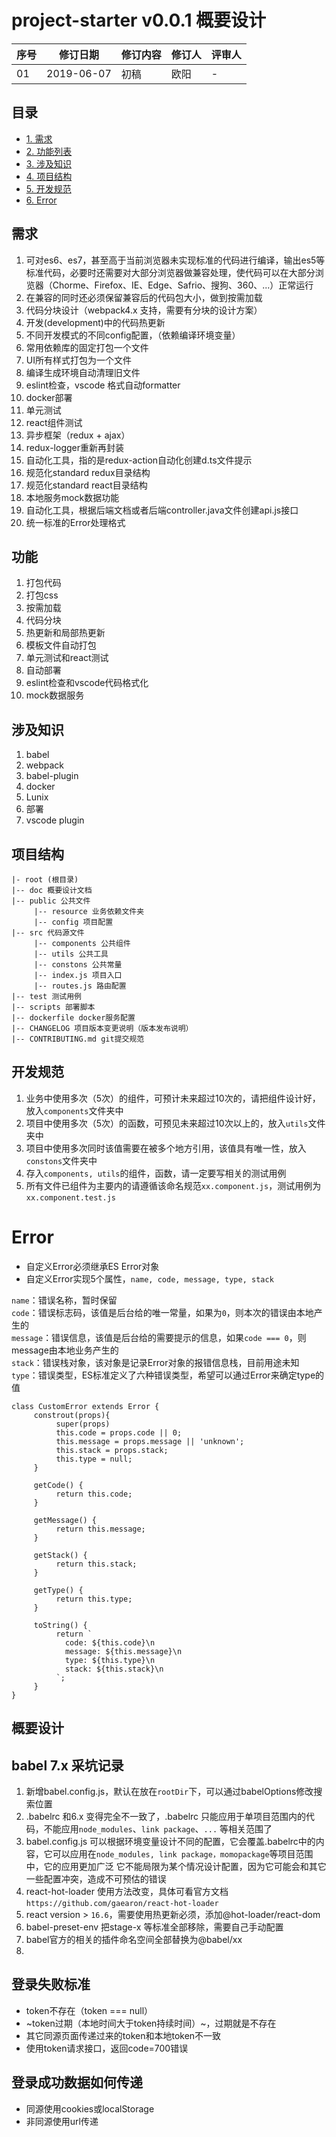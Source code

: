# project-starter v0.0.1 概要设计

序号 | 修订日期    | 修订内容 | 修订人 | 评审人
---- | ---------- | -------- | ----- | -----
01   | 2019-06-07 | 初稿     | 欧阳 | -

## 目录

* [1. 需求](#需求)
* [2. 功能列表](#功能)
* [3. 涉及知识](#涉及知识)
* [4. 项目结构](#项目结构)
* [5. 开发规范](#开发规范)
* [6. Error](#Error)

## 需求
1. 可对es6、es7，甚至高于当前浏览器未实现标准的代码进行编译，输出es5等标准代码，必要时还需要对大部分浏览器做兼容处理，使代码可以在大部分浏览器（Chorme、Firefox、IE、Edge、Safrio、搜狗、360、...）正常运行
2. 在兼容的同时还必须保留兼容后的代码包大小，做到按需加载
3. 代码分块设计（webpack4.x 支持，需要有分块的设计方案）
4. 开发(development)中的代码热更新
5. 不同开发模式的不同config配置，（依赖编译环境变量）
6. 常用依赖库的固定打包一个文件
7. UI所有样式打包为一个文件
8. 编译生成环境自动清理旧文件
9. eslint检查，vscode 格式自动formatter
10. docker部署
11. 单元测试
12. react组件测试
13. 异步框架（redux + ajax）
14. redux-logger重新再封装
15. 自动化工具，指的是redux-action自动化创建d.ts文件提示
16. 规范化standard redux目录结构
17. 规范化standard react目录结构
18. 本地服务mock数据功能
19. 自动化工具，根据后端文档或者后端controller.java文件创建api.js接口
20. 统一标准的Error处理格式

## 功能
1. 打包代码
2. 打包css
3. 按需加载
4. 代码分块
5. 热更新和局部热更新
6. 模板文件自动打包
7. 单元测试和react测试
8. 自动部署
9. eslint检查和vscode代码格式化
10. mock数据服务

## 涉及知识
1. babel 
2. webpack
3. babel-plugin
4. docker
5. Lunix
6. 部署
7. vscode plugin


## 项目结构
```
|- root (根目录)
|-- doc 概要设计文档
|-- public 公共文件
     |-- resource 业务依赖文件夹
     |-- config 项目配置
|-- src 代码源文件
     |-- components 公共组件
     |-- utils 公共工具
     |-- constons 公共常量
     |-- index.js 项目入口
     |-- routes.js 路由配置
|-- test 测试用例
|-- scripts 部署脚本
|-- dockerfile docker服务配置
|-- CHANGELOG 项目版本变更说明（版本发布说明）
|-- CONTRIBUTING.md git提交规范
```


## 开发规范

1. 业务中使用多次（5次）的组件，可预计未来超过10次的，请把组件设计好，放入`components`文件夹中
2. 项目中使用多次（5次）的函数，可预见未来超过10次以上的，放入`utils`文件夹中
3. 项目中使用多次同时该值需要在被多个地方引用，该值具有唯一性，放入`constons`文件夹中
4. 存入`components, utils`的组件，函数，请一定要写相关的测试用例
5. 所有文件已组件为主要内的请遵循该命名规范`xx.component.js`，测试用例为`xx.component.test.js`


# Error

* 自定义Error必须继承ES Error对象
* 自定义Error实现5个属性，`name, code, message, type, stack`

`name`：错误名称，暂时保留 <br>
`code`：错误标志码，该值是后台给的唯一常量，如果为`0`，则本次的错误由本地产生的 <br>
`message`：错误信息，该值是后台给的需要提示的信息，如果`code === 0`，则message由本地业务产生的 <br>
`stack`：错误栈对象，该对象是记录Error对象的报错信息栈，目前用途未知 <br>
`type`：错误类型，ES标准定义了六种错误类型，希望可以通过Error来确定type的值 <br>


```
class CustomError extends Error {
     constrout(props){
          super(props)
          this.code = props.code || 0;
          this.message = props.message || 'unknown';
          this.stack = props.stack;
          this.type = null;
     }

     getCode() {
          return this.code;
     }

     getMessage() {
          return this.message;
     }

     getStack() {
          return this.stack;
     }

     getType() {
          return this.type;
     }

     toString() {
          return `
            code: ${this.code}\n
            message: ${this.message}\n
            type: ${this.type}\n
            stack: ${this.stack}\n
          `;
     }
}
```


## 概要设计


## babel 7.x 采坑记录

1. 新增babel.config.js，默认在放在`rootDir`下，可以通过babelOptions修改搜索位置
2. .babelrc 和6.x 变得完全不一致了，.babelrc 只能应用于单项目范围内的代码，不能应用`node_modules`、`link package`、`...` 等相关范围了
3. babel.config.js 可以根据环境变量设计不同的配置，它会覆盖.babelrc中的内容，它可以应用在`node_modules, link package，momopackage`等项目范围中，它的应用更加广泛
它不能局限为某个情况设计配置，因为它可能会和其它一些配置冲突，造成不可预估的错误
4. react-hot-loader 使用方法改变，具体可看官方文档`https://github.com/gaearon/react-hot-loader`
5. react version > `16.6`，需要使用热更新必须，添加@hot-loader/react-dom
6. babel-preset-env 把stage-x 等标准全部移除，需要自己手动配置
7. babel官方的相关的插件命名空间全部替换为@babel/xx
8. 

## 登录失败标准
* token不存在（token === null）
* ~token过期（本地时间大于token持续时间）~，过期就是不存在
* 其它同源页面传递过来的token和本地token不一致
* 使用token请求接口，返回code=700错误

## 登录成功数据如何传递
* 同源使用cookies或localStorage
* 非同源使用url传递